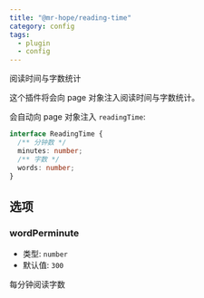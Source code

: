```yaml
---
title: "@mr-hope/reading-time"
category: config
tags:
  - plugin
  - config
---
```


阅读时间与字数统计 <MyBadge text="v0.3.0+" />

<!-- more -->

这个插件将会向 page 对象注入阅读时间与字数统计。

会自动向 page 对象注入 `readingTime`:

```ts
interface ReadingTime {
  /** 分钟数 */
  minutes: number;
  /** 字数 */
  words: number;
}
```

## 选项

### wordPerminute

- 类型: `number`
- 默认值: `300`

每分钟阅读字数
